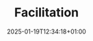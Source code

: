 ---
weight: 1300
title: "Facilitation"
description: "This section explains the process of facilitation and its role in guiding discussions and achieving outcomes."
icon: "groups"
date: "2025-01-19T12:34:18+01:00"
lastmod: "2025-01-19T12:34:18+01:00"
draft: false
toc: true
authors:
-  ""                       # An array of authors of the post (filenames in content/authors).
---